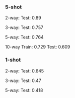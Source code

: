 ### 5-shot ###

2-way:
Test: 0.89

3-way:
Test: 0.757

5-way:
Test: 0.764

10-way
Train: 0.729
Test: 0.609

### 1-shot ###

2-way:
Test: 0.645

3-way:
Test: 0.47

5-way:
Test: 0.418